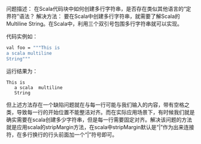 问题描述：
    在Scala代码块中如何创建多行字符串，是否存在类似其他语言的“定界符”语法？
解决方法：
    要在Scala中创建多行字符串，就需要了解Scala的Multiline String。在Scala中，利用三个双引号包围多行字符串就可以实现。

代码实例如：
``` bash
val foo = """This is
a scala multiline
String"""
```
运行结果为：
```
This is
   a scala  multiline
   String
```
但上述方法存在一个缺陷问题就在与每一行可能与我们输入的内容，带有空格之类，导致每一行的开始位置不能整洁对齐。而在实际应用场景下，有时候我们就是确实需要在scala创建多少字符串，但是每一行需要固定对齐。解决该问题的方法就是应用scala的stripMargin方法，在scala中stripMargin默认是“|”作为出来连接符，在多行换行的行头前面加一个“|”符号即可。

